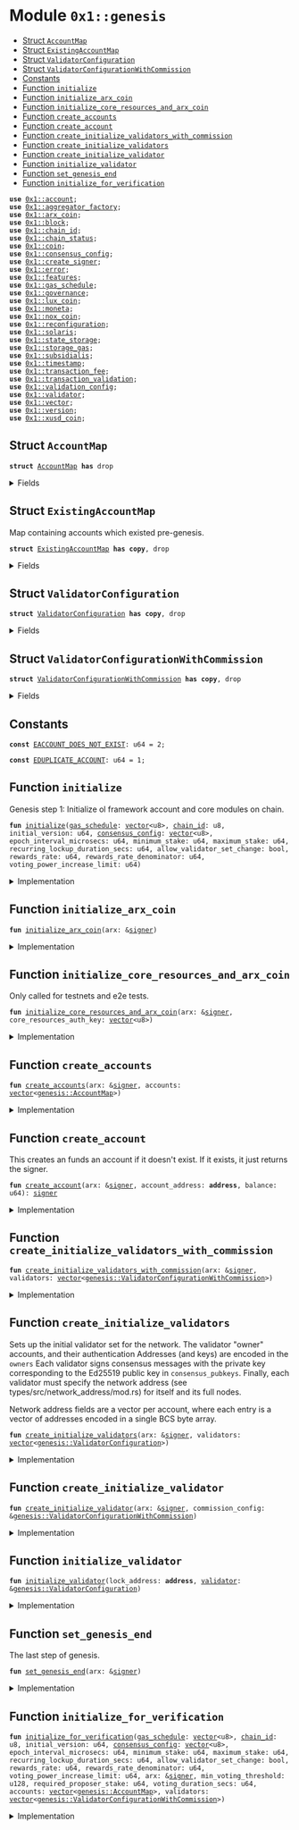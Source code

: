 
<a name="0x1_genesis"></a>

# Module `0x1::genesis`



-  [Struct `AccountMap`](#0x1_genesis_AccountMap)
-  [Struct `ExistingAccountMap`](#0x1_genesis_ExistingAccountMap)
-  [Struct `ValidatorConfiguration`](#0x1_genesis_ValidatorConfiguration)
-  [Struct `ValidatorConfigurationWithCommission`](#0x1_genesis_ValidatorConfigurationWithCommission)
-  [Constants](#@Constants_0)
-  [Function `initialize`](#0x1_genesis_initialize)
-  [Function `initialize_arx_coin`](#0x1_genesis_initialize_arx_coin)
-  [Function `initialize_core_resources_and_arx_coin`](#0x1_genesis_initialize_core_resources_and_arx_coin)
-  [Function `create_accounts`](#0x1_genesis_create_accounts)
-  [Function `create_account`](#0x1_genesis_create_account)
-  [Function `create_initialize_validators_with_commission`](#0x1_genesis_create_initialize_validators_with_commission)
-  [Function `create_initialize_validators`](#0x1_genesis_create_initialize_validators)
-  [Function `create_initialize_validator`](#0x1_genesis_create_initialize_validator)
-  [Function `initialize_validator`](#0x1_genesis_initialize_validator)
-  [Function `set_genesis_end`](#0x1_genesis_set_genesis_end)
-  [Function `initialize_for_verification`](#0x1_genesis_initialize_for_verification)


<pre><code><b>use</b> <a href="account.md#0x1_account">0x1::account</a>;
<b>use</b> <a href="aggregator_factory.md#0x1_aggregator_factory">0x1::aggregator_factory</a>;
<b>use</b> <a href="arx_coin.md#0x1_arx_coin">0x1::arx_coin</a>;
<b>use</b> <a href="block.md#0x1_block">0x1::block</a>;
<b>use</b> <a href="chain_id.md#0x1_chain_id">0x1::chain_id</a>;
<b>use</b> <a href="chain_status.md#0x1_chain_status">0x1::chain_status</a>;
<b>use</b> <a href="coin.md#0x1_coin">0x1::coin</a>;
<b>use</b> <a href="consensus_config.md#0x1_consensus_config">0x1::consensus_config</a>;
<b>use</b> <a href="create_signer.md#0x1_create_signer">0x1::create_signer</a>;
<b>use</b> <a href="../../std/doc/error.md#0x1_error">0x1::error</a>;
<b>use</b> <a href="../../std/doc/features.md#0x1_features">0x1::features</a>;
<b>use</b> <a href="gas_schedule.md#0x1_gas_schedule">0x1::gas_schedule</a>;
<b>use</b> <a href="governance.md#0x1_governance">0x1::governance</a>;
<b>use</b> <a href="lux_coin.md#0x1_lux_coin">0x1::lux_coin</a>;
<b>use</b> <a href="moneta.md#0x1_moneta">0x1::moneta</a>;
<b>use</b> <a href="nox_coin.md#0x1_nox_coin">0x1::nox_coin</a>;
<b>use</b> <a href="reconfiguration.md#0x1_reconfiguration">0x1::reconfiguration</a>;
<b>use</b> <a href="solaris.md#0x1_solaris">0x1::solaris</a>;
<b>use</b> <a href="state_storage.md#0x1_state_storage">0x1::state_storage</a>;
<b>use</b> <a href="storage_gas.md#0x1_storage_gas">0x1::storage_gas</a>;
<b>use</b> <a href="subsidialis.md#0x1_subsidialis">0x1::subsidialis</a>;
<b>use</b> <a href="timestamp.md#0x1_timestamp">0x1::timestamp</a>;
<b>use</b> <a href="transaction_fee.md#0x1_transaction_fee">0x1::transaction_fee</a>;
<b>use</b> <a href="transaction_validation.md#0x1_transaction_validation">0x1::transaction_validation</a>;
<b>use</b> <a href="validation_config.md#0x1_validation_config">0x1::validation_config</a>;
<b>use</b> <a href="validator.md#0x1_validator">0x1::validator</a>;
<b>use</b> <a href="../../std/doc/vector.md#0x1_vector">0x1::vector</a>;
<b>use</b> <a href="version.md#0x1_version">0x1::version</a>;
<b>use</b> <a href="xusd_coin.md#0x1_xusd_coin">0x1::xusd_coin</a>;
</code></pre>



<a name="0x1_genesis_AccountMap"></a>

## Struct `AccountMap`



<pre><code><b>struct</b> <a href="genesis.md#0x1_genesis_AccountMap">AccountMap</a> <b>has</b> drop
</code></pre>



<details>
<summary>Fields</summary>


<dl>
<dt>
<code>account_address: <b>address</b></code>
</dt>
<dd>

</dd>
<dt>
<code>balance: u64</code>
</dt>
<dd>

</dd>
</dl>


</details>

<a name="0x1_genesis_ExistingAccountMap"></a>

## Struct `ExistingAccountMap`

Map containing accounts which existed pre-genesis.


<pre><code><b>struct</b> <a href="genesis.md#0x1_genesis_ExistingAccountMap">ExistingAccountMap</a> <b>has</b> <b>copy</b>, drop
</code></pre>



<details>
<summary>Fields</summary>


<dl>
<dt>
<code>accounts: <a href="../../std/doc/vector.md#0x1_vector">vector</a>&lt;<b>address</b>&gt;</code>
</dt>
<dd>

</dd>
<dt>
<code>allocations: <a href="../../std/doc/vector.md#0x1_vector">vector</a>&lt;u64&gt;</code>
</dt>
<dd>

</dd>
</dl>


</details>

<a name="0x1_genesis_ValidatorConfiguration"></a>

## Struct `ValidatorConfiguration`



<pre><code><b>struct</b> <a href="genesis.md#0x1_genesis_ValidatorConfiguration">ValidatorConfiguration</a> <b>has</b> <b>copy</b>, drop
</code></pre>



<details>
<summary>Fields</summary>


<dl>
<dt>
<code>owner_address: <b>address</b></code>
</dt>
<dd>

</dd>
<dt>
<code>operator_address: <b>address</b></code>
</dt>
<dd>

</dd>
<dt>
<code>vault_address: <b>address</b></code>
</dt>
<dd>

</dd>
<dt>
<code>stake_amount: u64</code>
</dt>
<dd>

</dd>
<dt>
<code>consensus_pubkey: <a href="../../std/doc/vector.md#0x1_vector">vector</a>&lt;u8&gt;</code>
</dt>
<dd>

</dd>
<dt>
<code>proof_of_possession: <a href="../../std/doc/vector.md#0x1_vector">vector</a>&lt;u8&gt;</code>
</dt>
<dd>

</dd>
<dt>
<code>network_addresses: <a href="../../std/doc/vector.md#0x1_vector">vector</a>&lt;u8&gt;</code>
</dt>
<dd>

</dd>
<dt>
<code>full_node_network_addresses: <a href="../../std/doc/vector.md#0x1_vector">vector</a>&lt;u8&gt;</code>
</dt>
<dd>

</dd>
</dl>


</details>

<a name="0x1_genesis_ValidatorConfigurationWithCommission"></a>

## Struct `ValidatorConfigurationWithCommission`



<pre><code><b>struct</b> <a href="genesis.md#0x1_genesis_ValidatorConfigurationWithCommission">ValidatorConfigurationWithCommission</a> <b>has</b> <b>copy</b>, drop
</code></pre>



<details>
<summary>Fields</summary>


<dl>
<dt>
<code>validator_config: <a href="genesis.md#0x1_genesis_ValidatorConfiguration">genesis::ValidatorConfiguration</a></code>
</dt>
<dd>

</dd>
<dt>
<code>commission_percentage: u64</code>
</dt>
<dd>

</dd>
<dt>
<code>join_during_genesis: bool</code>
</dt>
<dd>

</dd>
</dl>


</details>

<a name="@Constants_0"></a>

## Constants


<a name="0x1_genesis_EACCOUNT_DOES_NOT_EXIST"></a>



<pre><code><b>const</b> <a href="genesis.md#0x1_genesis_EACCOUNT_DOES_NOT_EXIST">EACCOUNT_DOES_NOT_EXIST</a>: u64 = 2;
</code></pre>



<a name="0x1_genesis_EDUPLICATE_ACCOUNT"></a>



<pre><code><b>const</b> <a href="genesis.md#0x1_genesis_EDUPLICATE_ACCOUNT">EDUPLICATE_ACCOUNT</a>: u64 = 1;
</code></pre>



<a name="0x1_genesis_initialize"></a>

## Function `initialize`

Genesis step 1: Initialize ol framework account and core modules on chain.


<pre><code><b>fun</b> <a href="genesis.md#0x1_genesis_initialize">initialize</a>(<a href="gas_schedule.md#0x1_gas_schedule">gas_schedule</a>: <a href="../../std/doc/vector.md#0x1_vector">vector</a>&lt;u8&gt;, <a href="chain_id.md#0x1_chain_id">chain_id</a>: u8, initial_version: u64, <a href="consensus_config.md#0x1_consensus_config">consensus_config</a>: <a href="../../std/doc/vector.md#0x1_vector">vector</a>&lt;u8&gt;, epoch_interval_microsecs: u64, minimum_stake: u64, maximum_stake: u64, recurring_lockup_duration_secs: u64, allow_validator_set_change: bool, rewards_rate: u64, rewards_rate_denominator: u64, voting_power_increase_limit: u64)
</code></pre>



<details>
<summary>Implementation</summary>


<pre><code><b>fun</b> <a href="genesis.md#0x1_genesis_initialize">initialize</a>(
    <a href="gas_schedule.md#0x1_gas_schedule">gas_schedule</a>: <a href="../../std/doc/vector.md#0x1_vector">vector</a>&lt;u8&gt;,
    <a href="chain_id.md#0x1_chain_id">chain_id</a>: u8,
    initial_version: u64,
    <a href="consensus_config.md#0x1_consensus_config">consensus_config</a>: <a href="../../std/doc/vector.md#0x1_vector">vector</a>&lt;u8&gt;,
    epoch_interval_microsecs: u64,
	minimum_stake: u64,
	maximum_stake: u64,
    recurring_lockup_duration_secs: u64,
    allow_validator_set_change: bool,
    rewards_rate: u64,
    rewards_rate_denominator: u64,
    voting_power_increase_limit: u64,
) {
    // Initialize the arx <a href="account.md#0x1_account">account</a>. This is the <a href="account.md#0x1_account">account</a> <b>where</b> system resources and modules
	// will be deployed <b>to</b>. This will be entirely managed by on-chain <a href="governance.md#0x1_governance">governance</a> and no entities have the key or privileges
    // <b>to</b> <b>use</b> this <a href="account.md#0x1_account">account</a>.
    <b>let</b> (arx, arx_signer_cap) = <a href="account.md#0x1_account_create_reserved_account">account::create_reserved_account</a>(@arx);
    // Initialize <a href="account.md#0x1_account">account</a> configs on the arx framework <a href="account.md#0x1_account">account</a>.
    <a href="account.md#0x1_account_initialize">account::initialize</a>(&arx);

    <a href="transaction_validation.md#0x1_transaction_validation_initialize">transaction_validation::initialize</a>(
        &arx,
        b"script_prologue",
        b"module_prologue",
        b"multi_agent_script_prologue",
        b"epilogue",
    );

    // Give the decentralized on-chain <a href="governance.md#0x1_governance">governance</a> control over the core framework <a href="account.md#0x1_account">account</a>.
    <a href="governance.md#0x1_governance_store_signer_cap">governance::store_signer_cap</a>(&arx, @arx, arx_signer_cap);

    // Give <a href="governance.md#0x1_governance">governance</a> control over the reserved addresses.
    <b>let</b> reserved_addresses = <a href="../../std/doc/vector.md#0x1_vector">vector</a>&lt;<b>address</b>&gt;[@0x2, @0x3, @0x4, @0x5, @0x6, @0x7, @0x8, @0x9, @0xa];
    <b>while</b> (!<a href="../../std/doc/vector.md#0x1_vector_is_empty">vector::is_empty</a>(&reserved_addresses)) {
        <b>let</b> <b>address</b> = <a href="../../std/doc/vector.md#0x1_vector_pop_back">vector::pop_back</a>&lt;<b>address</b>&gt;(&<b>mut</b> reserved_addresses);
        <b>let</b> (arx, reserved_signer_cap) = <a href="account.md#0x1_account_create_reserved_account">account::create_reserved_account</a>(<b>address</b>);
        <a href="governance.md#0x1_governance_store_signer_cap">governance::store_signer_cap</a>(&arx, <b>address</b>, reserved_signer_cap);
    };

    <a href="consensus_config.md#0x1_consensus_config_initialize">consensus_config::initialize</a>(&arx, <a href="consensus_config.md#0x1_consensus_config">consensus_config</a>);
    <a href="version.md#0x1_version_initialize">version::initialize</a>(&arx, initial_version);
    <a href="validator.md#0x1_validator_initialize">validator::initialize</a>(&arx);
    <a href="validation_config.md#0x1_validation_config_initialize">validation_config::initialize</a>(
        &arx,
	    minimum_stake,
	    maximum_stake,
        recurring_lockup_duration_secs,
        allow_validator_set_change,
        rewards_rate,
        rewards_rate_denominator,
        voting_power_increase_limit,
    );
    <a href="storage_gas.md#0x1_storage_gas_initialize">storage_gas::initialize</a>(&arx);
    <a href="gas_schedule.md#0x1_gas_schedule_initialize">gas_schedule::initialize</a>(&arx, <a href="gas_schedule.md#0x1_gas_schedule">gas_schedule</a>);

    // Ensure we can create aggregators for supply, but not enable it for common <b>use</b> just yet.
    <a href="aggregator_factory.md#0x1_aggregator_factory_initialize_aggregator_factory">aggregator_factory::initialize_aggregator_factory</a>(&arx);
    <a href="coin.md#0x1_coin_initialize_supply_config">coin::initialize_supply_config</a>(&arx);

    <a href="chain_id.md#0x1_chain_id_initialize">chain_id::initialize</a>(&arx, <a href="chain_id.md#0x1_chain_id">chain_id</a>);
    <a href="reconfiguration.md#0x1_reconfiguration_initialize">reconfiguration::initialize</a>(&arx);
    <a href="block.md#0x1_block_initialize">block::initialize</a>(&arx, epoch_interval_microsecs);
    <a href="state_storage.md#0x1_state_storage_initialize">state_storage::initialize</a>(&arx);
    <a href="timestamp.md#0x1_timestamp_set_time_has_started">timestamp::set_time_has_started</a>(&arx);
}
</code></pre>



</details>

<a name="0x1_genesis_initialize_arx_coin"></a>

## Function `initialize_arx_coin`



<pre><code><b>fun</b> <a href="genesis.md#0x1_genesis_initialize_arx_coin">initialize_arx_coin</a>(arx: &<a href="../../std/doc/signer.md#0x1_signer">signer</a>)
</code></pre>



<details>
<summary>Implementation</summary>


<pre><code><b>fun</b> <a href="genesis.md#0x1_genesis_initialize_arx_coin">initialize_arx_coin</a>(arx: &<a href="../../std/doc/signer.md#0x1_signer">signer</a>) {
    <b>let</b> (burn_cap, mint_cap) = <a href="arx_coin.md#0x1_arx_coin_initialize">arx_coin::initialize</a>(arx);
    // Give the `<a href="validator.md#0x1_validator">validator</a>` <b>module</b> MintCapability&lt;ArxCoin&gt; so it can mint rewards.
    <a href="validator.md#0x1_validator_store_arx_coin_mint_cap">validator::store_arx_coin_mint_cap</a>(arx, mint_cap);
    // Give <a href="transaction_fee.md#0x1_transaction_fee">transaction_fee</a> <b>module</b> BurnCapability&lt;ArxCoin&gt; so it can burn gas.
    <a href="transaction_fee.md#0x1_transaction_fee_store_arx_coin_burn_cap">transaction_fee::store_arx_coin_burn_cap</a>(arx, burn_cap);
}
</code></pre>



</details>

<a name="0x1_genesis_initialize_core_resources_and_arx_coin"></a>

## Function `initialize_core_resources_and_arx_coin`

Only called for testnets and e2e tests.


<pre><code><b>fun</b> <a href="genesis.md#0x1_genesis_initialize_core_resources_and_arx_coin">initialize_core_resources_and_arx_coin</a>(arx: &<a href="../../std/doc/signer.md#0x1_signer">signer</a>, core_resources_auth_key: <a href="../../std/doc/vector.md#0x1_vector">vector</a>&lt;u8&gt;)
</code></pre>



<details>
<summary>Implementation</summary>


<pre><code><b>fun</b> <a href="genesis.md#0x1_genesis_initialize_core_resources_and_arx_coin">initialize_core_resources_and_arx_coin</a>(
    arx: &<a href="../../std/doc/signer.md#0x1_signer">signer</a>,
    core_resources_auth_key: <a href="../../std/doc/vector.md#0x1_vector">vector</a>&lt;u8&gt;,
) {
	// Initialize <a href="coin.md#0x1_coin">coin</a> capabilities.
    <b>let</b> (arx_burn_cap, arx_mint_cap) = <a href="arx_coin.md#0x1_arx_coin_initialize">arx_coin::initialize</a>(arx);
	<b>let</b> (nox_burn_cap, nox_mint_cap) = <a href="nox_coin.md#0x1_nox_coin_initialize">nox_coin::initialize</a>(arx);
	<b>let</b> (lux_burn_cap, lux_mint_cap) = <a href="lux_coin.md#0x1_lux_coin_initialize">lux_coin::initialize</a>(arx);
	<b>let</b> (xusd_burn_cap, xusd_mint_cap) = <a href="xusd_coin.md#0x1_xusd_coin_initialize">xusd_coin::initialize</a>(arx);
	// TODO: Remove <a href="validator.md#0x1_validator">validator</a> mint capability.
    // Give `<a href="validator.md#0x1_validator">validator</a>` <b>module</b> MintCapability&lt;ArxCoin&gt; so it can mint rewards.
    <a href="validator.md#0x1_validator_store_arx_coin_mint_cap">validator::store_arx_coin_mint_cap</a>(arx, arx_mint_cap);
	// Give `<a href="moneta.md#0x1_moneta">moneta</a>` <b>module</b> MintCapability&lt;ArxCoin&gt; so it can mint `ARX`.
	<a href="moneta.md#0x1_moneta_store_arx_coin_mint_cap">moneta::store_arx_coin_mint_cap</a>(arx, arx_mint_cap, arx_burn_cap);
	// Give `<a href="moneta.md#0x1_moneta">moneta</a>` <b>module</b> MintCapability&lt;XUSD&gt; so it can mint `XUSD` (testing only).
	<a href="moneta.md#0x1_moneta_store_xusd_coin_mint_cap">moneta::store_xusd_coin_mint_cap</a>(arx, xusd_mint_cap, xusd_burn_cap);
    // Give `<a href="transaction_fee.md#0x1_transaction_fee">transaction_fee</a>` <b>module</b> BurnCapability&lt;ArxCoin&gt; so it can burn gas.
    <a href="transaction_fee.md#0x1_transaction_fee_store_arx_coin_burn_cap">transaction_fee::store_arx_coin_burn_cap</a>(arx, arx_burn_cap);
	// Give `<a href="solaris.md#0x1_solaris">solaris</a>` <b>module</b> seignorage capabilities.
	<a href="solaris.md#0x1_solaris_store_seignorage_caps">solaris::store_seignorage_caps</a>(arx, lux_mint_cap, lux_burn_cap, nox_mint_cap, nox_burn_cap);

    <b>let</b> core_resources = <a href="account.md#0x1_account_create_account">account::create_account</a>(@core_resources);
    <a href="account.md#0x1_account_rotate_authentication_key_internal">account::rotate_authentication_key_internal</a>(&core_resources, core_resources_auth_key);
    <a href="arx_coin.md#0x1_arx_coin_configure_accounts_for_test">arx_coin::configure_accounts_for_test</a>(arx, &core_resources, arx_mint_cap);
	<a href="xusd_coin.md#0x1_xusd_coin_configure_accounts_for_test">xusd_coin::configure_accounts_for_test</a>(arx, &core_resources, xusd_mint_cap);

	<a href="subsidialis.md#0x1_subsidialis_initialize">subsidialis::initialize</a>(arx);
	<a href="moneta.md#0x1_moneta_initialize_for_testing">moneta::initialize_for_testing</a>(arx);
}
</code></pre>



</details>

<a name="0x1_genesis_create_accounts"></a>

## Function `create_accounts`



<pre><code><b>fun</b> <a href="genesis.md#0x1_genesis_create_accounts">create_accounts</a>(arx: &<a href="../../std/doc/signer.md#0x1_signer">signer</a>, accounts: <a href="../../std/doc/vector.md#0x1_vector">vector</a>&lt;<a href="genesis.md#0x1_genesis_AccountMap">genesis::AccountMap</a>&gt;)
</code></pre>



<details>
<summary>Implementation</summary>


<pre><code><b>fun</b> <a href="genesis.md#0x1_genesis_create_accounts">create_accounts</a>(arx: &<a href="../../std/doc/signer.md#0x1_signer">signer</a>, accounts: <a href="../../std/doc/vector.md#0x1_vector">vector</a>&lt;<a href="genesis.md#0x1_genesis_AccountMap">AccountMap</a>&gt;) {
    <b>let</b> i = 0;
    <b>let</b> num_accounts = <a href="../../std/doc/vector.md#0x1_vector_length">vector::length</a>(&accounts);
    <b>let</b> unique_accounts = <a href="../../std/doc/vector.md#0x1_vector_empty">vector::empty</a>();

    <b>while</b> (i &lt; num_accounts) {
        <b>let</b> account_map = <a href="../../std/doc/vector.md#0x1_vector_borrow">vector::borrow</a>(&accounts, i);
        <b>assert</b>!(
            !<a href="../../std/doc/vector.md#0x1_vector_contains">vector::contains</a>(&unique_accounts, &account_map.account_address),
            <a href="../../std/doc/error.md#0x1_error_already_exists">error::already_exists</a>(<a href="genesis.md#0x1_genesis_EDUPLICATE_ACCOUNT">EDUPLICATE_ACCOUNT</a>),
        );
        <a href="../../std/doc/vector.md#0x1_vector_push_back">vector::push_back</a>(&<b>mut</b> unique_accounts, account_map.account_address);

        <a href="genesis.md#0x1_genesis_create_account">create_account</a>(
            arx,
            account_map.account_address,
            account_map.balance,
        );

        i = i + 1;
    };
}
</code></pre>



</details>

<a name="0x1_genesis_create_account"></a>

## Function `create_account`

This creates an funds an account if it doesn't exist.
If it exists, it just returns the signer.


<pre><code><b>fun</b> <a href="genesis.md#0x1_genesis_create_account">create_account</a>(arx: &<a href="../../std/doc/signer.md#0x1_signer">signer</a>, account_address: <b>address</b>, balance: u64): <a href="../../std/doc/signer.md#0x1_signer">signer</a>
</code></pre>



<details>
<summary>Implementation</summary>


<pre><code><b>fun</b> <a href="genesis.md#0x1_genesis_create_account">create_account</a>(arx: &<a href="../../std/doc/signer.md#0x1_signer">signer</a>, account_address: <b>address</b>, balance: u64): <a href="../../std/doc/signer.md#0x1_signer">signer</a> {
    <b>if</b> (<a href="account.md#0x1_account_exists_at">account::exists_at</a>(account_address)) {
        <a href="create_signer.md#0x1_create_signer">create_signer</a>(account_address)
    } <b>else</b> {
        <b>let</b> <a href="account.md#0x1_account">account</a> = <a href="account.md#0x1_account_create_account">account::create_account</a>(account_address);
        <a href="coin.md#0x1_coin_register">coin::register</a>&lt;ArxCoin&gt;(&<a href="account.md#0x1_account">account</a>);
        <a href="arx_coin.md#0x1_arx_coin_mint">arx_coin::mint</a>(arx, account_address, balance);
        <a href="account.md#0x1_account">account</a>
    }
}
</code></pre>



</details>

<a name="0x1_genesis_create_initialize_validators_with_commission"></a>

## Function `create_initialize_validators_with_commission`



<pre><code><b>fun</b> <a href="genesis.md#0x1_genesis_create_initialize_validators_with_commission">create_initialize_validators_with_commission</a>(arx: &<a href="../../std/doc/signer.md#0x1_signer">signer</a>, validators: <a href="../../std/doc/vector.md#0x1_vector">vector</a>&lt;<a href="genesis.md#0x1_genesis_ValidatorConfigurationWithCommission">genesis::ValidatorConfigurationWithCommission</a>&gt;)
</code></pre>



<details>
<summary>Implementation</summary>


<pre><code><b>fun</b> <a href="genesis.md#0x1_genesis_create_initialize_validators_with_commission">create_initialize_validators_with_commission</a>(
    arx: &<a href="../../std/doc/signer.md#0x1_signer">signer</a>,
    validators: <a href="../../std/doc/vector.md#0x1_vector">vector</a>&lt;<a href="genesis.md#0x1_genesis_ValidatorConfigurationWithCommission">ValidatorConfigurationWithCommission</a>&gt;,
) {
    <b>let</b> i = 0;
    <b>let</b> num_validators = <a href="../../std/doc/vector.md#0x1_vector_length">vector::length</a>(&validators);
    <b>while</b> (i &lt; num_validators) {
        <b>let</b> <a href="validator.md#0x1_validator">validator</a> = <a href="../../std/doc/vector.md#0x1_vector_borrow">vector::borrow</a>(&validators, i);
        <a href="genesis.md#0x1_genesis_create_initialize_validator">create_initialize_validator</a>(arx, <a href="validator.md#0x1_validator">validator</a>);
        i = i + 1;
    };

    // Destroy arxs ability <b>to</b> mint coins now that we're done <b>with</b> setting up the initial
    // validators.
    <a href="arx_coin.md#0x1_arx_coin_destroy_mint_cap">arx_coin::destroy_mint_cap</a>(arx);

	// Transition <b>to</b> the next validation epoch
    <a href="validator.md#0x1_validator_on_new_epoch">validator::on_new_epoch</a>();

	// Transition <b>to</b> the next <a href="moneta.md#0x1_moneta">moneta</a> epoch
	<a href="moneta.md#0x1_moneta_on_new_epoch">moneta::on_new_epoch</a>();
	// Transition <b>to</b> the next `ArxCoin` <a href="subsidialis.md#0x1_subsidialis">subsidialis</a> epoch.
	<a href="subsidialis.md#0x1_subsidialis_on_new_epoch">subsidialis::on_new_epoch</a>&lt;ArxCoin&gt;();
	// Transition <b>to</b> the next `LP&lt;ArxCoin, XUSD&gt;` <a href="subsidialis.md#0x1_subsidialis">subsidialis</a> epoch.
}
</code></pre>



</details>

<a name="0x1_genesis_create_initialize_validators"></a>

## Function `create_initialize_validators`

Sets up the initial validator set for the network.
The validator "owner" accounts, and their authentication
Addresses (and keys) are encoded in the <code>owners</code>
Each validator signs consensus messages with the private key corresponding to the Ed25519
public key in <code>consensus_pubkeys</code>.
Finally, each validator must specify the network address
(see types/src/network_address/mod.rs) for itself and its full nodes.

Network address fields are a vector per account, where each entry is a vector of addresses
encoded in a single BCS byte array.


<pre><code><b>fun</b> <a href="genesis.md#0x1_genesis_create_initialize_validators">create_initialize_validators</a>(arx: &<a href="../../std/doc/signer.md#0x1_signer">signer</a>, validators: <a href="../../std/doc/vector.md#0x1_vector">vector</a>&lt;<a href="genesis.md#0x1_genesis_ValidatorConfiguration">genesis::ValidatorConfiguration</a>&gt;)
</code></pre>



<details>
<summary>Implementation</summary>


<pre><code><b>fun</b> <a href="genesis.md#0x1_genesis_create_initialize_validators">create_initialize_validators</a>(arx: &<a href="../../std/doc/signer.md#0x1_signer">signer</a>, validators: <a href="../../std/doc/vector.md#0x1_vector">vector</a>&lt;<a href="genesis.md#0x1_genesis_ValidatorConfiguration">ValidatorConfiguration</a>&gt;) {
    <b>let</b> i = 0;
    <b>let</b> num_validators = <a href="../../std/doc/vector.md#0x1_vector_length">vector::length</a>(&validators);

    <b>let</b> validators_with_commission = <a href="../../std/doc/vector.md#0x1_vector_empty">vector::empty</a>();

    <b>while</b> (i &lt; num_validators) {
        <b>let</b> validator_with_commission = <a href="genesis.md#0x1_genesis_ValidatorConfigurationWithCommission">ValidatorConfigurationWithCommission</a> {
            validator_config: <a href="../../std/doc/vector.md#0x1_vector_pop_back">vector::pop_back</a>(&<b>mut</b> validators),
            commission_percentage: 0,
            join_during_genesis: <b>true</b>,
        };
        <a href="../../std/doc/vector.md#0x1_vector_push_back">vector::push_back</a>(&<b>mut</b> validators_with_commission, validator_with_commission);

        i = i + 1;
    };

    <a href="genesis.md#0x1_genesis_create_initialize_validators_with_commission">create_initialize_validators_with_commission</a>(arx, validators_with_commission);
}
</code></pre>



</details>

<a name="0x1_genesis_create_initialize_validator"></a>

## Function `create_initialize_validator`



<pre><code><b>fun</b> <a href="genesis.md#0x1_genesis_create_initialize_validator">create_initialize_validator</a>(arx: &<a href="../../std/doc/signer.md#0x1_signer">signer</a>, commission_config: &<a href="genesis.md#0x1_genesis_ValidatorConfigurationWithCommission">genesis::ValidatorConfigurationWithCommission</a>)
</code></pre>



<details>
<summary>Implementation</summary>


<pre><code><b>fun</b> <a href="genesis.md#0x1_genesis_create_initialize_validator">create_initialize_validator</a>(
    arx: &<a href="../../std/doc/signer.md#0x1_signer">signer</a>,
    commission_config: &<a href="genesis.md#0x1_genesis_ValidatorConfigurationWithCommission">ValidatorConfigurationWithCommission</a>,
) {
    <b>let</b> <a href="validator.md#0x1_validator">validator</a> = &commission_config.validator_config;

    <b>let</b> owner = &<a href="genesis.md#0x1_genesis_create_account">create_account</a>(arx, <a href="validator.md#0x1_validator">validator</a>.owner_address, <a href="validator.md#0x1_validator">validator</a>.stake_amount);
    <a href="genesis.md#0x1_genesis_create_account">create_account</a>(arx, <a href="validator.md#0x1_validator">validator</a>.operator_address, 0);
    <a href="genesis.md#0x1_genesis_create_account">create_account</a>(arx, <a href="validator.md#0x1_validator">validator</a>.vault_address, 0);

    // Initialize the stake lock and join the <a href="validator.md#0x1_validator">validator</a> set.
    <a href="validator.md#0x1_validator_initialize_stake_owner">validator::initialize_stake_owner</a>(
        owner,
        <a href="validator.md#0x1_validator">validator</a>.stake_amount,
        <a href="validator.md#0x1_validator">validator</a>.operator_address,
        <a href="validator.md#0x1_validator">validator</a>.vault_address,
    );
    <b>let</b> lock_address = <a href="validator.md#0x1_validator">validator</a>.owner_address;

    <b>if</b> (commission_config.join_during_genesis) {
        <a href="genesis.md#0x1_genesis_initialize_validator">initialize_validator</a>(lock_address, <a href="validator.md#0x1_validator">validator</a>);
    };
}
</code></pre>



</details>

<a name="0x1_genesis_initialize_validator"></a>

## Function `initialize_validator`



<pre><code><b>fun</b> <a href="genesis.md#0x1_genesis_initialize_validator">initialize_validator</a>(lock_address: <b>address</b>, <a href="validator.md#0x1_validator">validator</a>: &<a href="genesis.md#0x1_genesis_ValidatorConfiguration">genesis::ValidatorConfiguration</a>)
</code></pre>



<details>
<summary>Implementation</summary>


<pre><code><b>fun</b> <a href="genesis.md#0x1_genesis_initialize_validator">initialize_validator</a>(lock_address: <b>address</b>, <a href="validator.md#0x1_validator">validator</a>: &<a href="genesis.md#0x1_genesis_ValidatorConfiguration">ValidatorConfiguration</a>) {
    <b>let</b> operator = &<a href="create_signer.md#0x1_create_signer">create_signer</a>(<a href="validator.md#0x1_validator">validator</a>.operator_address);

    <a href="validator.md#0x1_validator_rotate_consensus_key">validator::rotate_consensus_key</a>(
        operator,
        lock_address,
        <a href="validator.md#0x1_validator">validator</a>.consensus_pubkey,
        <a href="validator.md#0x1_validator">validator</a>.proof_of_possession,
    );
    <a href="validator.md#0x1_validator_update_network_info">validator::update_network_info</a>(
        operator,
        lock_address,
        <a href="validator.md#0x1_validator">validator</a>.network_addresses,
        <a href="validator.md#0x1_validator">validator</a>.full_node_network_addresses,
    );
    <a href="validator.md#0x1_validator_join_validator_set_internal">validator::join_validator_set_internal</a>(operator, lock_address);
}
</code></pre>



</details>

<a name="0x1_genesis_set_genesis_end"></a>

## Function `set_genesis_end`

The last step of genesis.


<pre><code><b>fun</b> <a href="genesis.md#0x1_genesis_set_genesis_end">set_genesis_end</a>(arx: &<a href="../../std/doc/signer.md#0x1_signer">signer</a>)
</code></pre>



<details>
<summary>Implementation</summary>


<pre><code><b>fun</b> <a href="genesis.md#0x1_genesis_set_genesis_end">set_genesis_end</a>(arx: &<a href="../../std/doc/signer.md#0x1_signer">signer</a>) {
    <a href="chain_status.md#0x1_chain_status_set_genesis_end">chain_status::set_genesis_end</a>(arx);
}
</code></pre>



</details>

<a name="0x1_genesis_initialize_for_verification"></a>

## Function `initialize_for_verification`



<pre><code><b>fun</b> <a href="genesis.md#0x1_genesis_initialize_for_verification">initialize_for_verification</a>(<a href="gas_schedule.md#0x1_gas_schedule">gas_schedule</a>: <a href="../../std/doc/vector.md#0x1_vector">vector</a>&lt;u8&gt;, <a href="chain_id.md#0x1_chain_id">chain_id</a>: u8, initial_version: u64, <a href="consensus_config.md#0x1_consensus_config">consensus_config</a>: <a href="../../std/doc/vector.md#0x1_vector">vector</a>&lt;u8&gt;, epoch_interval_microsecs: u64, minimum_stake: u64, maximum_stake: u64, recurring_lockup_duration_secs: u64, allow_validator_set_change: bool, rewards_rate: u64, rewards_rate_denominator: u64, voting_power_increase_limit: u64, arx: &<a href="../../std/doc/signer.md#0x1_signer">signer</a>, min_voting_threshold: u128, required_proposer_stake: u64, voting_duration_secs: u64, accounts: <a href="../../std/doc/vector.md#0x1_vector">vector</a>&lt;<a href="genesis.md#0x1_genesis_AccountMap">genesis::AccountMap</a>&gt;, validators: <a href="../../std/doc/vector.md#0x1_vector">vector</a>&lt;<a href="genesis.md#0x1_genesis_ValidatorConfigurationWithCommission">genesis::ValidatorConfigurationWithCommission</a>&gt;)
</code></pre>



<details>
<summary>Implementation</summary>


<pre><code><b>fun</b> <a href="genesis.md#0x1_genesis_initialize_for_verification">initialize_for_verification</a>(
    <a href="gas_schedule.md#0x1_gas_schedule">gas_schedule</a>: <a href="../../std/doc/vector.md#0x1_vector">vector</a>&lt;u8&gt;,
    <a href="chain_id.md#0x1_chain_id">chain_id</a>: u8,
    initial_version: u64,
    <a href="consensus_config.md#0x1_consensus_config">consensus_config</a>: <a href="../../std/doc/vector.md#0x1_vector">vector</a>&lt;u8&gt;,
    epoch_interval_microsecs: u64,
    minimum_stake: u64,
    maximum_stake: u64,
    recurring_lockup_duration_secs: u64,
    allow_validator_set_change: bool,
    rewards_rate: u64,
    rewards_rate_denominator: u64,
    voting_power_increase_limit: u64,
    arx: &<a href="../../std/doc/signer.md#0x1_signer">signer</a>,
    min_voting_threshold: u128,
    required_proposer_stake: u64,
    voting_duration_secs: u64,
    accounts: <a href="../../std/doc/vector.md#0x1_vector">vector</a>&lt;<a href="genesis.md#0x1_genesis_AccountMap">AccountMap</a>&gt;,
    validators: <a href="../../std/doc/vector.md#0x1_vector">vector</a>&lt;<a href="genesis.md#0x1_genesis_ValidatorConfigurationWithCommission">ValidatorConfigurationWithCommission</a>&gt;
) {
    <a href="genesis.md#0x1_genesis_initialize">initialize</a>(
        <a href="gas_schedule.md#0x1_gas_schedule">gas_schedule</a>,
        <a href="chain_id.md#0x1_chain_id">chain_id</a>,
        initial_version,
        <a href="consensus_config.md#0x1_consensus_config">consensus_config</a>,
        epoch_interval_microsecs,
        minimum_stake,
        maximum_stake,
        recurring_lockup_duration_secs,
        allow_validator_set_change,
        rewards_rate,
        rewards_rate_denominator,
        voting_power_increase_limit
    );
    <a href="../../std/doc/features.md#0x1_features_change_feature_flags">features::change_feature_flags</a>(arx, <a href="../../std/doc/vector.md#0x1_vector">vector</a>[1, 2], <a href="../../std/doc/vector.md#0x1_vector">vector</a>[]);
    <a href="genesis.md#0x1_genesis_initialize_arx_coin">initialize_arx_coin</a>(arx);
    <a href="governance.md#0x1_governance_initialize_for_verification">governance::initialize_for_verification</a>(
        arx,
        min_voting_threshold,
        required_proposer_stake,
        voting_duration_secs
    );
    <a href="genesis.md#0x1_genesis_create_accounts">create_accounts</a>(arx, accounts);
    <a href="genesis.md#0x1_genesis_create_initialize_validators_with_commission">create_initialize_validators_with_commission</a>(arx, validators);
    <a href="genesis.md#0x1_genesis_set_genesis_end">set_genesis_end</a>(arx);
}
</code></pre>



</details>


[move-book]: https://move-language.github.io/move/introduction.html

